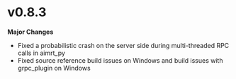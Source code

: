 # v0.8.3

**Major Changes**

- Fixed a probabilistic crash on the server side during multi-threaded RPC calls in aimrt_py
- Fixed source reference build issues on Windows and build issues with grpc_plugin on Windows